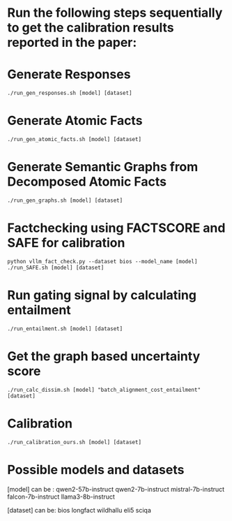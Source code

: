 # Run the following steps sequentially to get the calibration results reported in the paper:

# Generate Responses
```./run_gen_responses.sh [model] [dataset]```

# Generate Atomic Facts
```./run_gen_atomic_facts.sh [model] [dataset]```

# Generate Semantic Graphs from Decomposed Atomic Facts
```./run_gen_graphs.sh [model] [dataset] ```

# Factchecking using FACTSCORE and SAFE for calibration
```python vllm_fact_check.py --dataset bios --model_name [model]```
``` ./run_SAFE.sh [model] [dataset] ```

# Run gating signal by calculating entailment 
``` ./run_entailment.sh [model] [dataset] ```

# Get the graph based uncertainty score
``` ./run_calc_dissim.sh [model] "batch_alignment_cost_entailment" [dataset] ```


# Calibration 
``` ./run_calibration_ours.sh [model] [dataset] ```

# Possible models and datasets
[model] can be :
qwen2-57b-instruct
qwen2-7b-instruct
mistral-7b-instruct
falcon-7b-instruct
llama3-8b-instruct

[dataset] can be:
bios
longfact
wildhallu
eli5
sciqa
